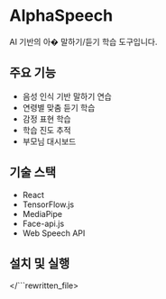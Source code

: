# AlphaSpeech

AI 기반의 아� 말하기/듣기 학습 도구입니다.

## 주요 기능

- 음성 인식 기반 말하기 연습
- 연령별 맞춤 듣기 학습
- 감정 표현 학습
- 학습 진도 추적
- 부모님 대시보드

## 기술 스택

- React
- TensorFlow.js
- MediaPipe
- Face-api.js
- Web Speech API

## 설치 및 실행


</```rewritten_file>